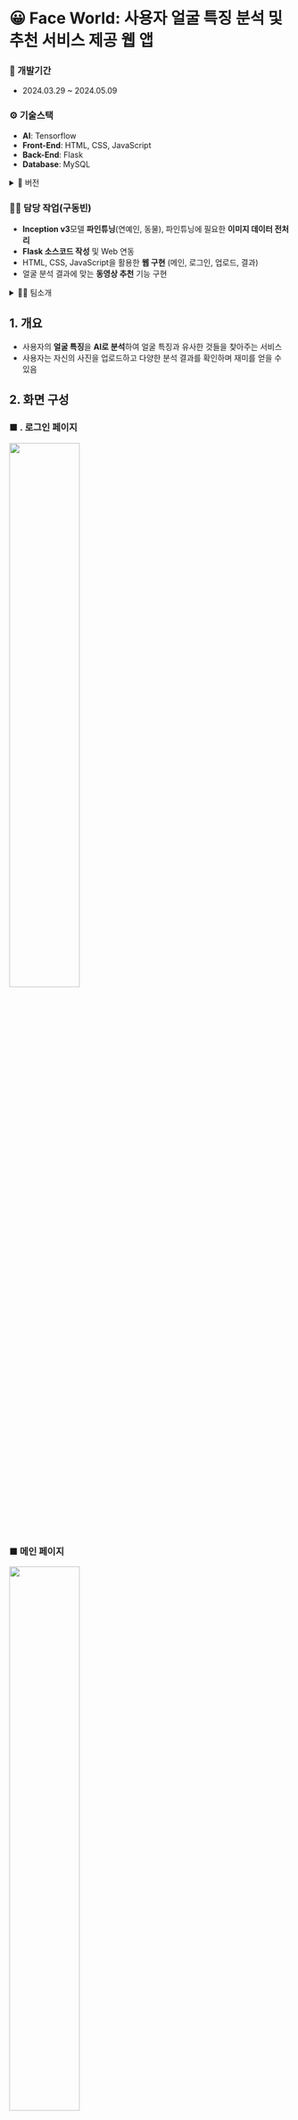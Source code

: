 # 😀 Face World: 사용자 얼굴 특징 분석 및 추천 서비스 제공 웹 앱

### 📅 개발기간
- 2024.03.29 ~ 2024.05.09

### ⚙️ 기술스택
- **AI**: Tensorflow
- **Front-End**: HTML, CSS, JavaScript
- **Back-End**: Flask
- **Database**: MySQL
<details>
<summary>🌳 버전</summary>
  
- Python 3.9.18
- Flask 3.0.2
- tensorflow 2.16.1
- keras 3.1.1
  
</details>

### 👨‍💼 담당 작업(구동빈)

- **Inception v3**모델 **파인튜닝**(연예인, 동물), 파인튜닝에 필요한 **이미지 데이터 전처리**
- **Flask 소스코드 작성** 및 Web 연동
- HTML, CSS, JavaScript을 활용한 **웹 구현** (메인, 로그인, 업로드, 결과)
- 얼굴 분석 결과에 맞는 **동영상 추천** 기능 구현

<details>
<summary>👨‍💼 팀소개</summary>
  
- 👨‍💼구동빈
  - 기획 | Flask | 프론트엔드 | 데이터 전처리 | AI 모델링 | Apache, Flask 연동 
- 👨‍💼김현종
  - 데이터 수집 | AI 모델링
- 👨‍💼박종관
  - Flask | 프론트엔드 | 데이터 전처리 | AI 모델링
</details>

## 1. 개요
- 사용자의 **얼굴 특징**을 **AI로 분석**하여 얼굴 특징과 유사한 것들을 찾아주는 서비스
- 사용자는 자신의 사진을 업로드하고 다양한 분석 결과를 확인하며 재미를 얻을 수 있음

## 2. 화면 구성
### ■ . 로그인 페이지
<img src="https://github.com/Knell999/ai_service_project/assets/106071689/e9120ee0-7144-4315-bf4e-6e2179f048fb" width="50%" height="50%"/>

### ■ 메인 페이지
<img src="https://github.com/Knell999/ai_service_project/assets/106071689/1f5a25f7-6e04-40a5-b4b5-2102866475ad" width="50%" height="50%"/>

### ■ 업로드 페이지
<img src="https://github.com/Knell999/ai_service_project/assets/106071689/bb4cfedc-e863-4a6b-9f03-41b3e99237f7" width="50%" height="50%"/>

### ■ 결과 페이지
<img src="https://github.com/Knell999/ai_service_project/assets/106071689/12b74358-a5c1-4bce-8033-5d5d01abf217" width="50%" height="50%"/>

### 2-5. 마이 페이지
<img src="https://github.com/Knell999/ai_service_project/assets/106071689/5cadf41d-0173-461e-9ad9-96c5aec1425a" width="50%" height="50%"/>

### 2-6. History 페이지
<img src="https://github.com/Knell999/ai_service_project/assets/106071689/8d6a16d5-7791-4ce9-ab44-9675a2c96d21" width="50%" height="50%"/>
